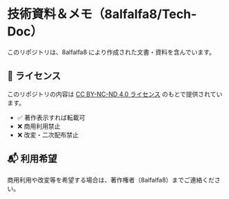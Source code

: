 # 技術資料＆メモ（8alfalfa8/Tech-Doc）

このリポジトリは、8alfalfa8 により作成された文書・資料を含んでいます。

## 📄 ライセンス

このリポジトリの内容は [CC BY-NC-ND 4.0 ライセンス](https://creativecommons.org/licenses/by-nc-nd/4.0/) のもとで提供されています。

- ✅ 著作表示すれば転載可
- ❌ 商用利用禁止
- ❌ 改変・二次配布禁止

## 📬 利用希望

商用利用や改変等を希望する場合は、著作権者（8alfalfa8）までご連絡ください。

